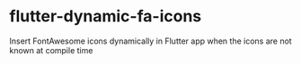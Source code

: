 # flutter-dynamic-fa-icons
Insert FontAwesome icons dynamically in Flutter app when the icons are not known at compile time
